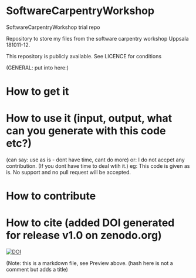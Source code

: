 # SoftwareCarpentryWorkshop
SoftwareCarpentryWorkshop trial repo

Repository to store my files from the software carpentry workshop Uppsala 181011-12.

This repository is publicly available. See LICENCE for conditions


(GENERAL: put into here:)


# How to get it

# How to use it (input, output, what can you generate with this code etc?)
(can say: use as is - dont have time, cant do more) or: I do not accpet any contribution. (If you dont have time to deal wtih it.) eg:
This code is given as is. No support and no pull request will be accepted. 

# How to contribute 

# How to cite (added DOI generated for release v1.0 on zenodo.org)

[![DOI](https://zenodo.org/badge/152607227.svg)](https://zenodo.org/badge/latestdoi/152607227)

(Note: this is a markdown file, see Preview above. (hash here is not a comment but adds a title)
